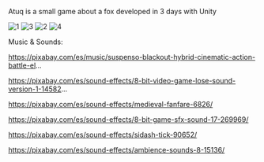 
Atuq is a small game about a fox developed in 3 days with Unity

![1](https://github.com/user-attachments/assets/d954c64b-d79f-4dc5-8830-225e9c858ff9)
![3](https://github.com/user-attachments/assets/e8a82edd-f66f-467c-9461-1588d1f29488)
![2](https://github.com/user-attachments/assets/72780c90-b05c-4d55-b416-6377e35b08a4)
![4](https://github.com/user-attachments/assets/2081818e-fd85-4d89-ab90-7c0145b1a7d5)


Music & Sounds:

https://pixabay.com/es/music/suspenso-blackout-hybrid-cinematic-action-battle-el...

https://pixabay.com/es/sound-effects/8-bit-video-game-lose-sound-version-1-14582...

https://pixabay.com/es/sound-effects/medieval-fanfare-6826/

https://pixabay.com/es/sound-effects/8-bit-game-sfx-sound-17-269969/

https://pixabay.com/es/sound-effects/sidash-tick-90652/

https://pixabay.com/es/sound-effects/ambience-sounds-8-15136/
